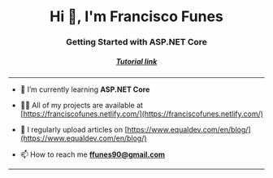 <h1 align="center">Hi 👋, I'm Francisco Funes</h1>
<h3 align="center">Getting Started with ASP.NET Core</h3>
<h5 align="center"><a target="_blank" href="https://docs.microsoft.com/en-us/aspnet/core/tutorials/first-web-api?view=aspnetcore-3.1&tabs=visual-studio">Tutorial link</a></h5>
<hr>

- 🌱 I’m currently learning **ASP.NET Core**

- 👨‍💻 All of my projects are available at [https://franciscofunes.netlify.com/](https://franciscofunes.netlify.com/)

- 📝 I regularly upload articles on [https://www.equaldev.com/en/blog/](https://www.equaldev.com/en/blog/)

- 📫 How to reach me **ffunes90@gmail.com**

<hr>
<p align="left">
</p>
